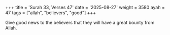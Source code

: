 +++
title = 'Surah 33, Verses 47'
date = '2025-08-27'
weight = 3580
ayah = 47
tags = ["allah", "believers", "good"]
+++

Give good news to the believers that they will have a great bounty from Allah.